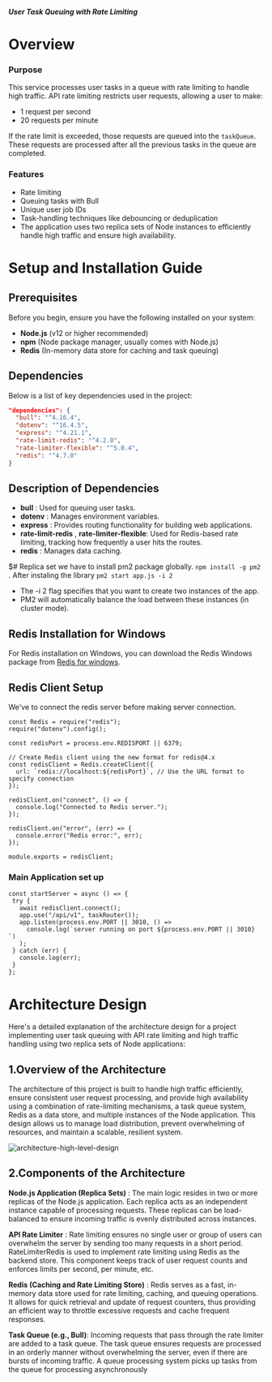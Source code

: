 **_User Task Queuing with Rate Limiting_**

# Overview

### Purpose

This service processes user tasks in a queue with rate limiting to handle high traffic. API rate limiting restricts user requests, allowing a user to make:

- 1 request per second
- 20 requests per minute

If the rate limit is exceeded, those requests are queued into the `taskQueue`. These requests are processed after all the previous tasks in the queue are completed.

### Features

- Rate limiting
- Queuing tasks with Bull
- Unique user job IDs
- Task-handling techniques like debouncing or deduplication
- The application uses two replica sets of Node instances to efficiently handle high traffic and ensure high availability.

# Setup and Installation Guide

## Prerequisites

Before you begin, ensure you have the following installed on your system:

- **Node.js** (v12 or higher recommended)
- **npm** (Node package manager, usually comes with Node.js)
- **Redis** (In-memory data store for caching and task queuing)

## Dependencies

Below is a list of key dependencies used in the project:

```json
"dependencies": {
  "bull": "^4.16.4",
  "dotenv": "^16.4.5",
  "express": "^4.21.1",
  "rate-limit-redis": "^4.2.0",
  "rate-limiter-flexible": "^5.0.4",
  "redis": "^4.7.0"
}
```
## Description of Dependencies 

  - **bull** : Used for queuing user tasks.
  - **dotenv** : Manages environment variables.
  - **express** : Provides routing functionality for building web applications.
  - **rate-limit-redis** , **rate-limiter-flexible**: Used for Redis-based rate limiting, tracking how      frequently a user hits the routes.
  - **redis** : Manages data caching.

  $# Replica set
  we have to install pm2 package globally.
  ``` npm install -g pm2 ```
  . After instaling the library
  ``` pm2 start app.js -i 2 ```
- The -i 2 flag specifies that you want to create two instances of the app.
- PM2 will automatically balance the load between these instances (in cluster mode).


## Redis Installation for Windows
  For Redis installation on Windows, you can download the Redis Windows package from
  [Redis for windows](https://github.com/microsoftarchive/redis/releases).


## Redis Client Setup
 We've to connect the redis server before making server connection.
 
```
const Redis = require("redis");
require("dotenv").config();

const redisPort = process.env.REDISPORT || 6379;

// Create Redis client using the new format for redis@4.x
const redisClient = Redis.createClient({
  url: `redis://localhost:${redisPort}`, // Use the URL format to specify connection
});

redisClient.on("connect", () => {
  console.log("Connected to Redis server.");
});

redisClient.on("error", (err) => {
  console.error("Redis error:", err);
});

module.exports = redisClient;

```
 ### Main Application set up
 ```
const startServer = async () => {
  try {
    await redisClient.connect();
    app.use("/api/v1", taskRouter());
    app.listen(process.env.PORT || 3010, () =>
      console.log(`server running on port ${process.env.PORT || 3010} `)
    );
  } catch (err) {
    console.log(err);
  }
};
```

# Architecture Design
Here's a detailed explanation of the architecture design for a project implementing user task queuing with API rate limiting and high traffic handling using two replica sets of Node applications:

  ## 1.Overview of the Architecture
  The architecture of this project is built to handle high traffic efficiently, ensure consistent user request processing, and provide high availability using a combination of rate-limiting mechanisms, a task queue system, Redis as a data store, and multiple instances of the Node application. This design allows us to manage load distribution, prevent overwhelming of resources, and maintain a scalable, resilient system.

![architecture-high-level-design](./assets/architecture-high-level-design.png)

## 2.Components of the Architecture

**Node.js Application (Replica Sets)** :
The main logic resides in two or more replicas of the Node.js application. Each replica acts as an independent instance capable of processing requests.
These replicas can be load-balanced to ensure incoming traffic is evenly distributed across instances.

**API Rate Limiter** :
Rate limiting ensures no single user or group of users can overwhelm the server by sending too many requests in a short period.
RateLimiterRedis is used to implement rate limiting using Redis as the backend store. This component keeps track of user request counts and enforces limits per second, per minute, etc.

**Redis (Caching and Rate Limiting Store)** :
Redis serves as a fast, in-memory data store used for rate limiting, caching, and queuing operations.
It allows for quick retrieval and update of request counters, thus providing an efficient way to throttle excessive requests and cache frequent responses.

**Task Queue (e.g., Bull)**:
Incoming requests that pass through the rate limiter are added to a task queue.
The task queue ensures requests are processed in an orderly manner without overwhelming the server, even if there are bursts of incoming traffic.
A queue processing system picks up tasks from the queue for processing asynchronously



